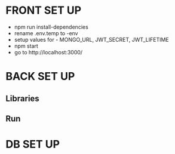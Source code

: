 # FRONT SET UP

- npm run install-dependencies
- rename .env.temp to -env
- setup values for - MONGO_URL, JWT_SECRET, JWT_LIFETIME
- npm start
- go to http://localhost:3000/
  
# BACK SET UP

## Libraries

## Run

# DB SET UP